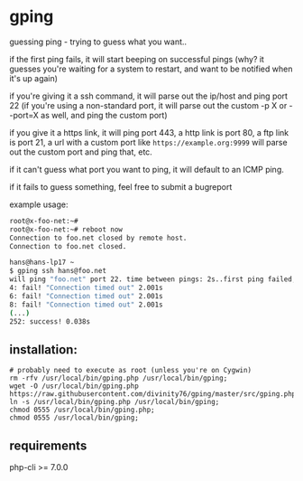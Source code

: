 # gping
guessing ping - trying to guess what you want..

if the first ping fails, it will start beeping on successful pings
(why? it guesses you're waiting for a system to restart, and want to be notified when it's up again)

if you're giving it a ssh command, it will parse out the ip/host and ping port 22 (if you're using a non-standard port, it will parse out the custom -p X or --port=X as well, and ping the custom port)

if you give it a https link, it will ping port 443, a http link is port 80, a ftp link is port 21, a url with a custom port like `https://example.org:9999` will parse out the custom port and ping that, etc.

if it can't guess what port you want to ping, it will default to an ICMP ping.

if it fails to guess something, feel free to submit a bugreport

example usage: 
```sh
root@x-foo-net:~#
root@x-foo-net:~# reboot now
Connection to foo.net closed by remote host.
Connection to foo.net closed.

hans@hans-lp17 ~
$ gping ssh hans@foo.net
will ping "foo.net" port 22. time between pings: 2s..first ping failed, will start beeping on success..
4: fail! "Connection timed out" 2.001s
6: fail! "Connection timed out" 2.001s
8: fail! "Connection timed out" 2.001s
(...)
252: success! 0.038s
```


## installation: 
```
# probably need to execute as root (unless you're on Cygwin)
rm -rfv /usr/local/bin/gping.php /usr/local/bin/gping;
wget -O /usr/local/bin/gping.php https://raw.githubusercontent.com/divinity76/gping/master/src/gping.php;
ln -s /usr/local/bin/gping.php /usr/local/bin/gping;
chmod 0555 /usr/local/bin/gping.php;
chmod 0555 /usr/local/bin/gping;
```

## requirements
php-cli >= 7.0.0
